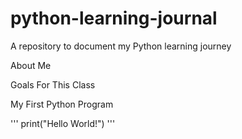 # python-learning-journal
A repository to document my Python learning journey

About Me

Goals For This Class

My First Python Program

''' print("Hello World!") '''
